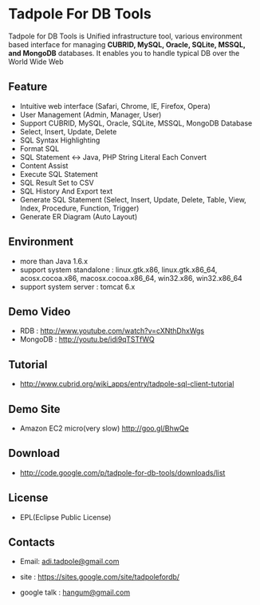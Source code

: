 Tadpole For DB Tools
==
Tadpole for DB Tools is Unified infrastructure tool, various environment based interface for managing <b>CUBRID, MySQL, Oracle, SQLite, MSSQL, and MongoDB</b> databases. 
It enables you to handle typical DB over the World Wide Web

Feature
-
* Intuitive web interface (Safari, Chrome, IE, Firefox, Opera)
*  User Management (Admin, Manager, User)
*	Support CUBRID, MySQL, Oracle, SQLite, MSSQL, MongoDB Database
*	Select, Insert, Update, Delete
*	SQL Syntax Highlighting
*	Format SQL
*	SQL Statement <-> Java, PHP String Literal Each Convert
*	Content Assist
*	Execute SQL Statement
*	SQL Result Set to CSV
*	SQL History And Export text
*	Generate SQL Statement (Select, Insert, Update, Delete, Table, View, Index, Procedure, Function, Trigger)
*	Generate ER Diagram (Auto Layout)

Environment
-
* more than Java 1.6.x
* support system standalone : linux.gtk.x86, linux.gtk.x86_64, acosx.cocoa.x86, macosx.cocoa.x86_64, win32.x86, win32.x86_64
* support system server : tomcat 6.x 

Demo Video
-
* RDB : http://www.youtube.com/watch?v=cXNthDhxWgs
* MongoDB : http://youtu.be/idi9qTSTfWQ

Tutorial
-
* http://www.cubrid.org/wiki_apps/entry/tadpole-sql-client-tutorial

Demo Site
-
* Amazon EC2 micro(very slow) http://goo.gl/BhwQe
 
Download
-
* http://code.google.com/p/tadpole-for-db-tools/downloads/list
 
License
-
* EPL(Eclipse Public License)

Contacts
-
* Email: adi.tadpole@gmail.com
* site : https://sites.google.com/site/tadpolefordb/

* google talk : hangum@gmail.com